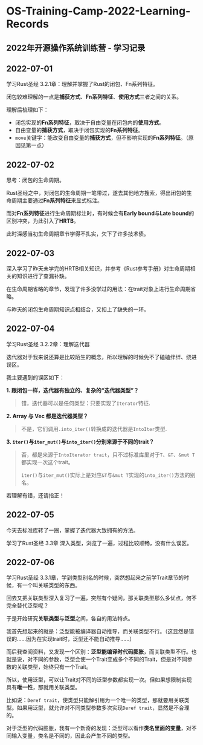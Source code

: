 # OS-Training-Camp-2022-Learning-Records
2022年开源操作系统训练营 - 学习记录
---
## 2022-07-01
学习Rust圣经 3.2.1章：理解并掌握了Rust的闭包、Fn系列特征。

闭包较难理解的一点是**捕获方式**、**Fn系列特征**、**使用方式**三者之间的关系。

理解后梳理如下：

- 闭包实现的**Fn系列特征**，取决于自由变量在闭包内的**使用方式**。
- 自由变量的**捕获方式**，取决于闭包实现的**Fn系列特征**。
- `move`关键字：能改变自由变量的**捕获方式**，但不影响实现的**Fn系列特征**。（原因见第一点）

## 2022-07-02
思考：闭包的生命周期。

Rust圣经之中，对闭包的生命周期一笔带过，遂去其他地方搜索，得出闭包的生命周期主要通过**Fn系列特征**来显式标注。

而对**Fn系列特征**进行生命周期标注时，有时候会有**Early bound**与**Late bound**的区别冲突，为此引入了**HRTB**。

此时深感当初生命周期章节学得不扎实，欠下了许多技术债。

## 2022-07-03
深入学习了昨天未学完的HRTB相关知识，并参考《Rust参考手册》对生命周期相关的知识进行了查漏补缺。

在生命周期省略的章节，发现了许多没学过的用法：在trait对象上进行生命周期省略。

与昨天的闭包生命周期知识点相结合，又扣上了缺失的一环。

## 2022-07-04
学习Rust圣经 3.2.2章：理解迭代器

迭代器对于我来说还算是比较陌生的概念，所以理解的时候免不了磕磕绊绊、绕进误区。

我主要遇到的误区如下：

**1. 跟闭包一样，迭代器有独立的、复杂的“迭代器类型”？**

> 错，迭代器可以是任何类型：只要实现了`Iterator`特征.

**2. Array 与 Vec 都是迭代器类型？**

> 不是，它们调用`.into_iter()`转换成的迭代器是`IntoIter`类型.

**3. `iter()`与`iter_mut()`与`into_iter()`分别来源于不同的trait？**

> 否，都是来源于`IntoIterator trait`，只不过标准库里对于`T`、`&T`、`&mut T`都实现一次这个trait。
> 
> `iter()`与`iter_mut()`实际上是对应`&T`与`&mut T`实现的`into_iter()`方法的别名。

若理解有错，还请指正！

## 2022-07-05
今天去标准库转了一圈，掌握了迭代器大致拥有的方法。

学习了Rust圣经 3.3章 深入类型，浏览了一遍，过程比较顺畅，没有什么误区。

## 2022-07-06
学习Rust圣经 3.3.1章，学到类型别名的时候，突然想起来之前学Trait章节的时候，有一个叫关联类型的东西。

回去又把关联类型深入复习了一遍，突然有个疑问，那关联类型那么多优点，何不完全替代泛型呢？

于是开始研究**关联类型**与**泛型**之间，各自的用法特点。

我首先想起来的就是：泛型能被编译器自动推导，而关联类型不行。（这显然是错误的……因为在实现trait时，泛型还不能自动推导……）

而后我查阅资料，又发现一个区别：**泛型能编译时代码膨胀**，而关联类型不行。也就是说，对不同的参数，泛型会使一个Trait变成多个不同的Trait，但是对不同参数的关联类型，始终只有一个Trait。

所以，使用泛型，可以让Trait对不同的泛型参数都实现一次。但如果想限制实现具有**唯一性**，那就用关联类型。

比如说：`Deref trait`，使类型只能解引用为一个唯一的类型，那就要用关联类型。如果用泛型，就允许对不同类型参数多次实现`Deref trait`，显然是不合理的。

对于泛型的代码膨胀，我有一个新奇的发现：泛型可以看作**类名里面的变量**，对不同输入变量，类名是不同的，因此会产生不同的类型。
